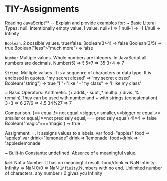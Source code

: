 # TIY-Assignments
Reading JavaScript** -- Explain and provide examples for:
~ Basic Literal Types:
null. Intentionally empty value. 1 value.
null+1
=> 1
null-1
=> -1
1/null
=> Infinity

 `Boolean`. 2 possible values. true/false.
Boolean(3>4)
=> false
Boolean(3/5)
=> true
Boolean("less">"much more")
=> false

 `Number`.Multiple values. Whole numbers are integers. In JavaScript all numbers are decimals.
Number(5)
=> 5
5*7
=> 35
3+4
=> 7

`String`. Multiple values. It is a sequence of characters or data type. It is enclosed in quotes.
"my secret closed"
=> 'my secret closed'
Boolean("string")
=> true
"I "+"like "+"my class"
=> 'I like my class'

~ Basic Operators:
Arithmetic. (+ addit.,- subt.,* multip.,/ divis.,% remain).They can be used with number and + with strings (concatenation)
3+3
=> 6
27/6
=> 4.5
34%27
=> 7

 Comparison. (== equal,!= not equal,>bigger,< smaller,>=bigger or equal,<= smaller or equal,!==not precisely equal,=== precisely equal)
4!=4
=> false
Boolean("magic"==='magic')
=> true

 Assignment. =. It assigns values to a labels.
var food="apples"
food
=> 'apples'
var drink="lemonade"
drink
=> 'lemonade'
food+drink
=> 'appleslemonade

~ Built-in Constants:
undefined. Absence of a meaningful value.

 `NaN`. Not a Number. It has no meaningful result.
food/drink
=> NaN
Infinity-Infinity
=> NaN
0/0
=> NaN
`Infinity`.Numbers with no end. Unlimited number of characters.
any number / 0 gives you Infinity
